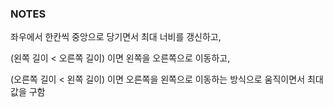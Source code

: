 ### NOTES

좌우에서 한칸씩 중앙으로 당기면서 최대 너비를 갱신하고,

(왼쪽 길이 < 오른쪽 길이) 이면 왼쪽을 오른쪽으로 이동하고, 

(오른쪽 길이 < 왼쪽 길이) 이면 오른쪽을 왼쪽으로 이동하는 방식으로 움직이면서 최대값을 구함